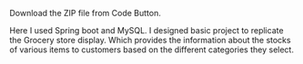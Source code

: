 Download the ZIP file from Code Button.


Here I used Spring boot and MySQL.
I designed basic project to replicate the Grocery store display. Which provides the information about the stocks of various items to customers based on the different categories they select.
